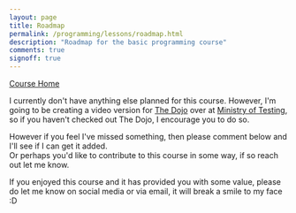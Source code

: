 ```yaml
---
layout: page
title: Roadmap
permalink: /programming/lessons/roadmap.html
description: "Roadmap for the basic programming course"
comments: true
signoff: true
---
```

[Course Home](../course)

I currently don't have anything else planned for this course. However, I'm going to be creating a video version for [The Dojo](dojo.ministryoftesting.com) over at [Ministry of Testing](ministryoftesting.com), so if you haven't checked out The Dojo, I encourage you to do so.

However if you feel I've missed something, then please comment below and I'll see if I can get it added.  
Or perhaps you'd like to contribute to this course in some way, if so reach out let me know.

If you enjoyed this course and it has provided you with some value, please do let me know on social media or via email, it will break a smile to my face :D